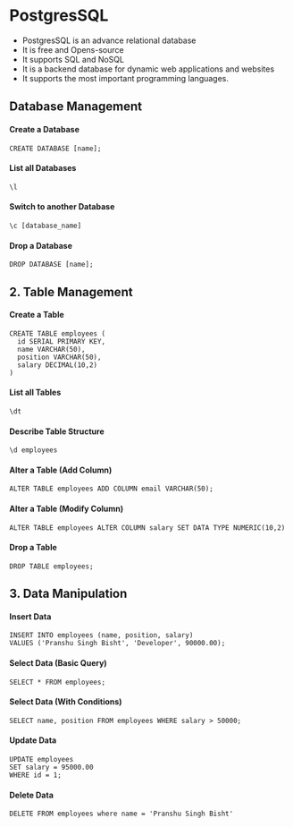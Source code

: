 # PostgresSQL

- PostgresSQL is an advance relational database
- It is free and Opens-source
- It supports SQL and NoSQL
- It is a backend database for dynamic web applications and websites
- It supports the most important programming languages.

## Database Management

#### Create a Database

```
CREATE DATABASE [name];
```

#### List all Databases

```
\l
```

#### Switch to another Database

```
\c [database_name]
```

#### Drop a Database

```
DROP DATABASE [name];
```

## 2. Table Management

#### Create a Table

```
CREATE TABLE employees (
  id SERIAL PRIMARY KEY,
  name VARCHAR(50),
  position VARCHAR(50),
  salary DECIMAL(10,2)
)
```

#### List all Tables

```
\dt
```

#### Describe Table Structure

```
\d employees
```

#### Alter a Table (Add Column)

```
ALTER TABLE employees ADD COLUMN email VARCHAR(50);
```

#### Alter a Table (Modify Column)

```
ALTER TABLE employees ALTER COLUMN salary SET DATA TYPE NUMERIC(10,2)
```

#### Drop a Table

```
DROP TABLE employees;
```

## 3. Data Manipulation

#### Insert Data

```
INSERT INTO employees (name, position, salary)
VALUES ('Pranshu Singh Bisht', 'Developer', 90000.00);
```

#### Select Data (Basic Query)

```
SELECT * FROM employees;
```

#### Select Data (With Conditions)

```
SELECT name, position FROM employees WHERE salary > 50000;
```

#### Update Data

```
UPDATE employees
SET salary = 95000.00
WHERE id = 1;
```

#### Delete Data

```
DELETE FROM employees where name = 'Pranshu Singh Bisht'
```
